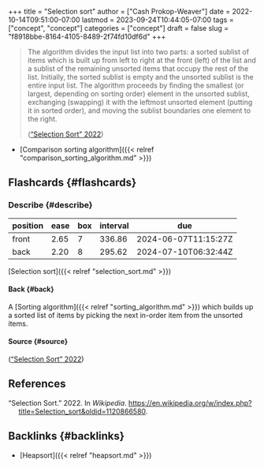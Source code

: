 +++
title = "Selection sort"
author = ["Cash Prokop-Weaver"]
date = 2022-10-14T09:51:00-07:00
lastmod = 2023-09-24T10:44:05-07:00
tags = ["concept", "concept"]
categories = ["concept"]
draft = false
slug = "f8918bbe-8164-4105-8489-2f74fd10df6d"
+++

> The algorithm divides the input list into two parts: a sorted sublist of items which is built up from left to right at the front (left) of the list and a sublist of the remaining unsorted items that occupy the rest of the list. Initially, the sorted sublist is empty and the unsorted sublist is the entire input list. The algorithm proceeds by finding the smallest (or largest, depending on sorting order) element in the unsorted sublist, exchanging (swapping) it with the leftmost unsorted element (putting it in sorted order), and moving the sublist boundaries one element to the right.
>
> (<a href="#citeproc_bib_item_1">“Selection Sort” 2022</a>)

-   [Comparison sorting algorithm]({{< relref "comparison_sorting_algorithm.md" >}})


## Flashcards {#flashcards}


### Describe {#describe}

| position | ease | box | interval | due                  |
|----------|------|-----|----------|----------------------|
| front    | 2.65 | 7   | 336.86   | 2024-06-07T11:15:27Z |
| back     | 2.20 | 8   | 295.62   | 2024-07-10T06:32:44Z |

[Selection sort]({{< relref "selection_sort.md" >}})


#### Back {#back}

A [Sorting algorithm]({{< relref "sorting_algorithm.md" >}}) which builds up a sorted list of items by picking the next in-order item from the unsorted items.


#### Source {#source}

(<a href="#citeproc_bib_item_1">“Selection Sort” 2022</a>)

## References

<style>.csl-entry{text-indent: -1.5em; margin-left: 1.5em;}</style><div class="csl-bib-body">
  <div class="csl-entry"><a id="citeproc_bib_item_1"></a>“Selection Sort.” 2022. In <i>Wikipedia</i>. <a href="https://en.wikipedia.org/w/index.php?title=Selection_sort&oldid=1120866580">https://en.wikipedia.org/w/index.php?title=Selection_sort&#38;oldid=1120866580</a>.</div>
</div>


## Backlinks {#backlinks}

-   [Heapsort]({{< relref "heapsort.md" >}})
